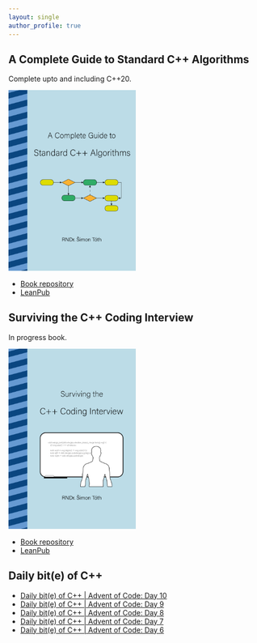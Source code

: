 ```yaml
---
layout: single
author_profile: true
---
```


## A Complete Guide to Standard C++ Algorithms

Complete upto and including C++20.

[<img src="assets/images/book_algorithms_cover.png" width="50%">](https://leanpub.com/cpp-algorithms-guide)

- [Book repository](https://github.com/HappyCerberus/book-cpp-algorithms)
- [LeanPub](https://leanpub.com/cpp-algorithms-guide)

## Surviving the C++ Coding Interview

In progress book.

[<img src="assets/images/book_coding_interview_cover.png" width="50%">](https://leanpub.com/cpp-coding-interview)

- [Book repository](https://leanpub.com/cpp-coding-interview)
- [LeanPub](https://leanpub.com/cpp-coding-interview)

## Daily bit(e) of C++

<ul>
<!-- SUBSTACK:START --><li><a href="https://simontoth.substack.com/p/daily-bite-of-c-advent-of-code-day-32e">Daily bit&lpar;e&rpar; of C++ | Advent of Code: Day 10</a></li><li><a href="https://simontoth.substack.com/p/daily-bite-of-c-advent-of-code-day-cf0">Daily bit&lpar;e&rpar; of C++ | Advent of Code: Day 9</a></li><li><a href="https://simontoth.substack.com/p/daily-bite-of-c-advent-of-code-day-aaf">Daily bit&lpar;e&rpar; of C++ | Advent of Code: Day 8</a></li><li><a href="https://simontoth.substack.com/p/daily-bite-of-c-advent-of-code-day-078">Daily bit&lpar;e&rpar; of C++ | Advent of Code: Day 7</a></li><li><a href="https://simontoth.substack.com/p/daily-bite-of-c-advent-of-code-day-04f">Daily bit&lpar;e&rpar; of C++ | Advent of Code: Day 6</a></li><!-- SUBSTACK:END -->
</ul>